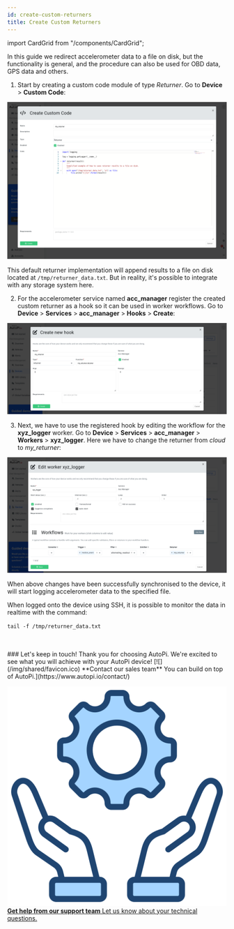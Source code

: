 ```yaml
---
id: create-custom-returners
title: Create Custom Returners
---
```

import CardGrid from "/components/CardGrid";

In this guide we redirect accelerometer data to a file on disk, but the functionality is general,
and the procedure can also be used for OBD data, GPS data and others.

1. Start by creating a custom code module of type *Returner*. Go to **Device** > **Custom Code**:

  ![Create custom returner](/img/cloud/device_management/services/create_custom_returners/create_custom_returner.png) 

  This default returner implementation will append results to a file on disk located at
  `/tmp/returner_data.txt`. But in reality, it's possible to integrate with any storage system here.

2. For the accelerometer service named **acc_manager** register the created custom returner as a
hook so it can be used in worker workflows. Go to **Device** > **Services** > **acc_manager** >
**Hooks** > **Create**:

  ![Register custom returner hook](/img/cloud/device_management/services/create_custom_returners/register_custom_returner_hook.png) 

3. Next, we have to use the registered hook by editing the workflow for the **xyz_logger** worker.
  Go to **Device** > **Services** > **acc_manager** > **Workers** > **xyz_logger**. Here we have
  to change the returner from *cloud* to *my_returner*:

  ![Use custom returner in workflow](/img/cloud/device_management/services/create_custom_returners/use_custom_returner_in_workflow.png) 

When above changes have been successfully synchronised to the device, it will start logging
accelerometer data to the specified file.

When logged onto the device using SSH, it is possible to monitor the data in realtime with the
command:

`tail -f /tmp/returner_data.txt`

<br>
</br>
### Let's keep in touch!
Thank you for choosing AutoPi. We're excited to see what you will achieve with your AutoPi device! 
<CardGrid home>
[![](/img/shared/favicon.ico) **Contact our sales team** You can build on top of AutoPi.](https://www.autopi.io/contact/)

[![](/img/shared/support_icon.png) **Get help from our support team** Let us know about your technical questions.](https://www.autopi.io/support/)

</CardGrid>
